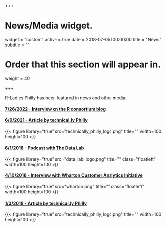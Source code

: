 +++
# News/Media widget.
widget = "custom"
active = true
date = 2018-07-05T00:00:00
title = "News"
subtitle = ""
# Order that this section will appear in.
weight = 40

+++

R-Ladies Philly has been featured in news and other media: 
#### [7/26/2022 - Interview on the R consortium blog](https://www.r-consortium.org/blog/2022/07/26/r-ladies-philly-is-making-a-difference-with-its-annual-datathon-focused-on-local-issues)

#### [6/9/2021 - Article by technical.ly Philly](https://technical.ly/software-development/r-ladies-judge-accountability-datathon/)
{{< figure library="true" src="technically_philly_logo.png" title="" width=100 height=100 >}}

#### [6/1/2018 - Podcast with The Data Lab](https://www.thedatalab.io/podcasts/2018/6/1/r-ladies-philly)
{{< figure library="true" src="data_lab_logo.png" title="" class="floatleft" width=100 height=100 >}}

#### [4/10/2018 - Interview with Wharton Customer Analytics Initiative](http://wcai.wharton.upenn.edu/blog/r-ladies/)
{{< figure library="true" src="wharton.png" title="" class="floatleft" width=100 height=100 >}}

#### [1/3/2018 - Article by technical.ly Philly](https://technical.ly/philly/2018/01/03/r-ladies-philly-meetup/)
{{< figure library="true" src="technically_philly_logo.png" title="" width=100 height=100 >}}

